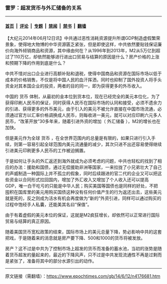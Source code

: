 ### 雷罗：超发货币与外汇储备的关系

---

#### [首页](../../../..?n4176681) &nbsp;|&nbsp; [评论](../../../../../epoch-comment?n4176681) &nbsp;|&nbsp; [专题](../../../../../epoch-special?n4176681) &nbsp;|&nbsp; [禁闻](../../../../../epoch-news?n4176681) &nbsp;|&nbsp; [禁书](../../../../../books?n4176681) &nbsp;|&nbsp; [翻墙](https://github.com/gfw-breaker/nogfw/blob/master/README.md?n4176681)


<div class="post_content" id="artbody" itemprop="articleBody">
 <!-- article content begin -->
 <p>
  【大纪元2014年06月12日讯】中共通过恶性消耗资源提升所谓GDP制造虚假繁荣景象，使得地大物博的中华资源匮乏紧张，但是即使这样，中共依然要贴钱保证廉价向海外倾销商品和资源，其中缘由何在？从1996年到2013年，M2从5万亿到超过了110万亿，却依然能够进行进出口贸易与结算的原因是什么？房产价格的上涨和预期下降的作用到底是什么？
 </p>
 <p>
  中共不惜对出口企业进行高额补贴和退税，使得中国商品和资源在国际市场以低于成本的价格销售，不仅是将中国人民的血汗挥洒，同时也抑制了国外投资人将手头资金对其本国企业的投资，两者的目的同一，即为获得更多的外币收入。
 </p>
 <p>
  中国的
  <ok href="https://www.epochtimes.com/gb/tag/%E8%B4%A7%E5%B8%81.html">
   货币
  </ok>
  体制，从最初的金本位到货本位，现在已经完全的美元本位化，为了获得印刷人民币的保证，同时获得人民币在国际市场的认同和接受，必须不遗余力的引进、获得更多的外币美元，由于引入的美元不被允许直接在中国市场流通，必须通过官方以汇率价格调换成人民币，则每收进一美元，就可以对应印刷六元多人民币，“改革开放”30多年来，随着引进外资的增加（
  <ok href="https://www.epochtimes.com/gb/tag/%E5%A4%96%E6%B1%87%E5%82%A8%E5%A4%87.html">
   外汇储备
  </ok>
  ），M2的增长也在加快。
 </p>
 <p>
  但是美元作为全球
  <ok href="https://www.epochtimes.com/gb/tag/%E8%B4%A7%E5%B8%81.html">
   货币
  </ok>
  ，在全世界范围内的总量是有限的，如果只进行引入手续，则第一容易引起全球范围内美元流通量的减少，其次只进不出还容易使得继续引进美元印刷更多人民币的工作被迫搁置。
 </p>
 <p>
  于是如何让手头的外汇返还到海外就成为必须考虑的问题，中共也轻松的找到了相应的办法：援助和国债，通过无偿援助非洲等国家，一来拉拢了小兄弟壮大了自己的声威制造一种国际上并不孤立的假象，同时后续跟进的官二代的企业又可以把这些资金以合同形式拉回国内，增加了外汇收入又增加了个人收入还可以提高GDP，唯一白干吃亏的只能是中华人民；购买美国等国债也是同样的好处，不把囤积在国库里的美元用购买国债这种没有任何价值产生的行为返还出去，这些美元就是死的，反之则成为活水有机会再度做为“新的”外资引进，同样可以通过购买的过程中饱经手人私囊，还能美其名曰“保值”。
 </p>
 <p>
  由于有着虚假的美元本位的保证，这就是M2疯狂增长，却依然可以正常进行国际贸易与结算的真正原因。
 </p>
 <p>
  随着美国货币宽松政策的结束，国际市场上的美元总量下降，势必影响中共的这套把戏，于是随着来的消息就是房产要下降、500和1000的货币将被发放。
 </p>
 <p>
  房产？这不过是中共为了控制市场上超发的货币而准备的蓄水池，当初的涨势是随着货币超发的量起来的，最近的下降风声，只不过是中共发现流通性不再是过剩而是紧张了，准备将其中的部分水源引出的动作。
 </p>
 <!-- article content end -->
 <div id="below_article_ad">
 </div>
</div>


---

原文链接（需翻墙）：https://www.epochtimes.com/gb/14/6/12/n4176681.htm